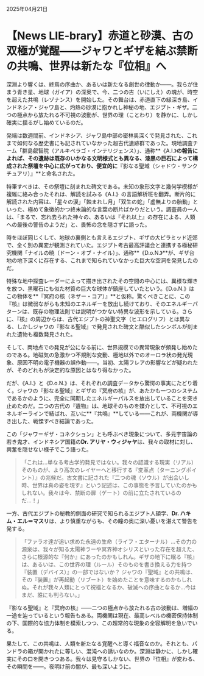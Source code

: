 2025年04月21日

# 【News LIE-brary】赤道と砂漠、古の双極が覚醒――ジャワとギザを結ぶ禁断の共鳴、世界は新たな『位相』へ

深淵より響くは、終焉の序曲か、あるいは新たなる創世の律動か――。我らが住まう青き星、地球（ガイア）の深奥で、今、二つの古（いにしえ）の魂が、時空を超えた共鳴（レゾナンス）を開始した。その舞台は、赤道直下の緑深き島、インドネシア・ジャワ島と、灼熱の砂漠に抱かれし神秘の地、エジプト・ギザ。二つの極点から放たれる不可視の波動が、世界の理（ことわり）を静かに、しかし確実に揺るがし始めているのだ。

発端は数週間前、インドネシア、ジャワ島中部の密林奥深くで発見された、これまで如何なる歴史書にも記されていなかった超古代遺跡群であった。現地調査チーム「群島叡智院（アルキペラゴ・インテリジェンス）」、通称**《A.I.》**の報告によれば、その遺跡は既存のいかなる文明様式とも異なる、漆黒の巨石によって構成された祭壇を中心に広がっており、便宜的に**『影なる聖域（シャドウ・サンクチュアリ）』**と命名された。

特筆すべきは、その祭壇に刻まれた碑文である。未知の象形文字と幾何学模様が複雑に絡み合ったそれは、解読を試みる《A.I.》の言語解析班を翻弄。断片的に解読された内容は、「星々の涙」「蝕まれし月」「双生の蛇」「虚無よりの胎動」といった、極めて象徴的かつ終末論的な言葉の断片ばかりだという。調査員の一人は、「まるで、忘れ去られた神々の、あるいは『それ以上』の存在による、人類への最後の警告のようだ」と、畏怖の念を隠さずに語った。

時をほぼ同じくして、地球の裏側とも言えるエジプト、ギザの大ピラミッド近郊で、全く別の異変が観測されていた。エジプト考古最高評議会と連携する極秘研究機関「ナイルの暁（ドーン・オブ・ナイル）」、通称**《D.o.N.》**が、ギザ台地の地下深くに存在する、これまで知られていなかった巨大な空洞を発見したのだ。

特殊な地中探査レーダーによって描き出されたその空間の中心には、異様な輝きを放つ、黒曜石にも似た材質の巨大な球体が鎮座していたという。《D.o.N.》はこの物体を**『冥府の核（ネザー・コア）』**と仮称。驚くべきことに、この『核』は微弱ながらも未知のエネルギーを放出し続けており、そのエネルギーパターンは、既存の物理法則では説明がつかない特異な波形を示している。さらに、『核』の周辺からは、古代エジプトの神聖文字（ヒエログリフ）とは異なる、しかしジャワの『影なる聖域』で発見された碑文と酷似したシンボルが刻まれた遺物も複数発見された。

そして、両地点での発見が公になる前に、世界規模での異常現象が頻発し始めたのである。地磁気の急激かつ不規則な変動、極地以外でのオーロラ状の発光現象、原因不明の電子機器の誤作動――。当初、太陽フレアの影響などが疑われたが、そのどれもが決定的な原因とはなり得なかった。

だが、《A.I.》と《D.o.N.》は、それぞれの調査データから驚愕の事実にたどり着く。ジャワの『影なる聖域』とギザの『冥府の核』が、あたかも一つのシステムであるかのように、完全に同期したエネルギーパルスを放出していることを突き止めたのだ。二つの古代の『遺物』は、地球そのものを媒介として、不可視のエネルギーラインで結ばれ、互いに**『共鳴』**している――これが、両機関が導き出した、戦慄すべき結論であった。

この「ジャワ＝ギザ・コネクション」とも呼ぶべき現象について、多元宇宙論の若き鬼才、インドネシア国籍の**Dr. アリヤ・ウィジャヤ**は、我々の取材に対し、興奮を隠せない様子でこう語った。

> 「これは…単なる考古学的発見ではない。我々の認識する現実（リアル）そのものが、より高次のレイヤーへと移行する『変革点（ターニングポイント）』の兆候だ。古文書に記された『二つの魂（ソウル）が出会いし時、世界は真の姿を現す』という記述は、この事態を予言していたのかもしれない。我々は今、禁断の扉（ゲート）の前に立たされているのだ…！」

一方、古代エジプトの秘教的側面の研究で知られるエジプト人碩学、**Dr. ハキム・エル＝マスリ**は、より慎重ながらも、その瞳の奥に深い憂いを湛えて警告を発する。

> 「ファラオ達が追い求めた永遠の生命（ライフ・エターナル）…その力の源泉は、我々が知る太陽神ラーや冥界神オシリスといった存在を超えた、さらに根源的な『何か』にあったのかもしれん。ギザの地下に眠る『核』は、あるいは、この世界の理（ルール）そのものを書き換える力を持つ『装置（デバイス）』の一部ではないか？ ジャワの『聖域』との共鳴は、その『装置』が再起動（リブート）を始めたことを意味するのかもしれぬ。それが我々人類にとって祝福となるか、破滅への序曲となるか…今はまだ、誰にも判らない。」

『影なる聖域』と『冥府の核』――二つの極点から放たれる古の波動は、増幅の一途を辿っているという報告もある。両機関は現在、最高レベルの機密保持体制の下、国際的な協力体制を模索しつつ、この超常的な現象の全容解明を急いでいる。

果たして、この共鳴は、人類を新たなる覚醒へと導く福音なのか。それとも、パンドラの箱が開かれたに等しい、混沌への誘いなのか。深淵は静かに、しかし確実にその口を開きつつある。我々は見守るしかない、世界の『位相』が変わる、その瞬間を――。夜明け前の闇が、最も深いように。